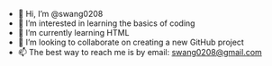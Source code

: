- 👋 Hi, I’m @swang0208
- 👀 I’m interested in learning the basics of coding
- 🌱 I’m currently learning HTML
- 💞️ I’m looking to collaborate on creating a new GitHub project
- 📫 The best way to reach me is by email: swang0208@gmail.com

<!---
swang0208/swang0208 is a ✨ special ✨ repository because its `README.md` (this file) appears on your GitHub profile.
You can click the Preview link to take a look at your changes.
--->
